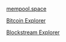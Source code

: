 [mempool.space](https://mempool.space/)

[Bitcoin Explorer](https://bitcoinexplorer.org/)

[Blockstream Explorer](https://blockstream.info/)